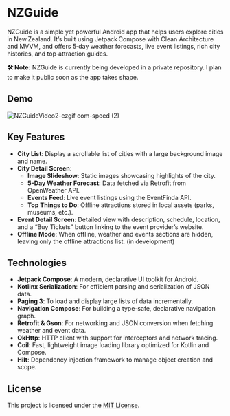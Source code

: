# NZGuide

NZGuide is a simple yet powerful Android app that helps users explore cities in New Zealand. It’s built using Jetpack Compose with Clean Architecture and MVVM, and offers 5‑day weather forecasts, live event listings, rich city histories, and top‑attraction guides.

**🛠️ Note:** NZGuide is currently being developed in a private repository. I plan to make it public soon as the app takes shape.

## Demo
![NZGuideVideo2-ezgif com-speed (2)](https://github.com/user-attachments/assets/3e64b2c0-2d6c-4a50-9dcc-6fba62a209d3)

## Key Features

- **City List**: Display a scrollable list of cities with a large background image and name.
- **City Detail Screen**:
  - **Image Slideshow**: Static images showcasing highlights of the city.
  - **5-Day Weather Forecast**: Data fetched via Retrofit from OpenWeather API.
  - **Events Feed**: Live event listings using the EventFinda API.
  - **Top Things to Do**: Offline attractions stored in local assets (parks, museums, etc.).
- **Event Detail Screen**: Detailed view with description, schedule, location, and a “Buy Tickets” button linking to the event provider’s website.
- **Offline Mode**: When offline, weather and events sections are hidden, leaving only the offline attractions list. (in development)

## Technologies

- **Jetpack Compose**: A modern, declarative UI toolkit for Android.
- **Kotlinx Serialization**: For efficient parsing and serialization of JSON data.
- **Paging 3**: To load and display large lists of data incrementally.
- **Navigation Compose**: For building a type-safe, declarative navigation graph.
- **Retrofit & Gson**: For networking and JSON conversion when fetching weather and event data.
- **OkHttp**: HTTP client with support for interceptors and network tracing.
- **Coil**: Fast, lightweight image loading library optimized for Kotlin and Compose.
- **Hilt**: Dependency injection framework to manage object creation and scope.

## License

This project is licensed under the [MIT License](./LICENSE).
